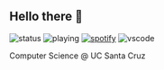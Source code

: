 ## Hello there 👋
![status](https://api.statusbadges.me/badge/status/278191353261981696?simple=true)
![playing](https://api.statusbadges.me/badge/playing/278191353261981696)
[![spotify](https://api.statusbadges.me/badge/spotify/278191353261981696)](https://api.statusbadges.me/openspotify/278191353261981696)
![vscode](https://api.statusbadges.me/badge/vscode/278191353261981696)

Computer Science @ UC Santa Cruz
<!--
**ch4xm/ch4xm** is a ✨ _special_ ✨ repository because its `README.md` (this file) appears on your GitHub profile.

Here are some ideas to get you started:

- 🔭 I’m currently working on ...
- 🌱 I’m currently learning ...
- 👯 I’m looking to collaborate on ...
- 🤔 I’m looking for help with ...
- 💬 Ask me about ...
- 📫 How to reach me: ...
- 😄 Pronouns: ...
- ⚡ Fun fact: ...
-->
